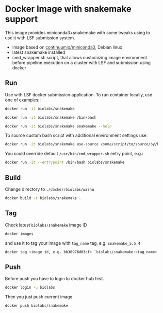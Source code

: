 Docker Image with snakemake support
=====================================

This image provides miniconda3+snakemake with some tweaks using to use it with LSF submission system. 
* Image based on [continuumio/miniconda3](https://hub.docker.com/r/continuumio/miniconda3/dockerfile), Debian linux 
* latest snakemake installed 
* cmd_wrapper.sh script, that allows customizing image environment before pipeline execution on a cluster with LSF and submission using docker

Run
-----
Use with LSF docker submission application. To run container locally, use one of examples::
```bash
docker run -it biolabs/snakemake
```
```bash
docker run -it biolabs/snakemake /bin/bash 
```
```bash
docker run -it biolabs/snakemake snakemake --help  
```

To source custom bash script with additional environment settings use:
```bash
docker run -it biolabs/snakemake use-source /some/script/to/source/by/bash snakemake --help  
```

You could override default `/usr/bin/cmd_wrapper.sh` entry point, e.g.:

```bash
docker run -it --entrypoint /bin/bash biolabs/snakemake
```

Build
-----
Change directory to `./docker/biolabs/washu` 

```bash
docker build -t biolabs/snakemake .
```

Tag
---
Check latest `biolabs/snakemake` image ID  
```bash
docker images
```
and use it to tag your image with `tag_name` tag, e.g. `snakemake_5.5.4`
```bash                                                         
docker tag <image id, e.g. bb38976d03cf> `biolabs/snakemake:<tag_name>
```

Push
----
Before push you have to login to docker hub first.
```bash
docker login -u biolabs
```

Then you just push current image 
```bash
docker push biolabs/snakemake
```
